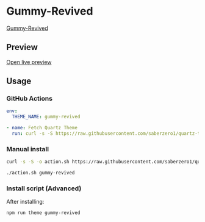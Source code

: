 # Gummy-Revived

[Gummy-Revived](#)

## Preview

[Open live preview](https://quartz-themes.github.io/gummy-revived/)

## Usage

### GitHub Actions

```yaml
env:
  THEME_NAME: gummy-revived
```

```yaml
- name: Fetch Quartz Theme
  run: curl -s -S https://raw.githubusercontent.com/saberzero1/quartz-themes/master/action.sh | bash -s -- $THEME_NAME
```

### Manual install

```bash
curl -s -S -o action.sh https://raw.githubusercontent.com/saberzero1/quartz-themes/master/action.sh

./action.sh gummy-revived
```

### Install script (Advanced)

After installing:

```bash
npm run theme gummy-revived
```
